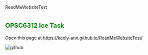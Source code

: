 ReadMeWebsiteTest

# <span style="color:Green;font-size:20px">OPSC6312 Ice Task</span>

Open this page at <https://keely-ann.github.io/ReadMeWebsiteTest/>

![github](https://github.com/Keely-Ann/ReadMeWebsiteTest/assets/101563674/18534267-e1da-4733-b418-6e0a12a05f70)

